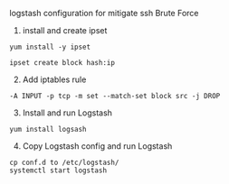 logstash configuration for mitigate ssh Brute Force 

1. install and create ipset
```
yum install -y ipset

ipset create block hash:ip
```

2. Add iptables rule

```
-A INPUT -p tcp -m set --match-set block src -j DROP
```

3. Install and run Logstash
```
yum install logsash
```

4. Copy Logstash config and run Logstash
```
cp conf.d to /etc/logstash/
systemctl start logstash
```
